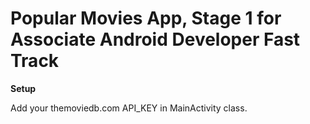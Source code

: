 # Popular Movies App, Stage 1 for Associate Android Developer Fast Track

**Setup**

Add your themoviedb.com API_KEY in MainActivity class.
